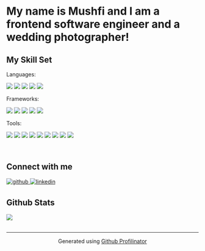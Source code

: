 # My name is Mushfi and I am a frontend software engineer and a wedding photographer!


## My Skill Set  
Languages: 
<p>
    <img src="https://img.shields.io/badge/-Javascript-F7DF1E?style=flat-square&logo=Javascript&logoColor=white"/>
    <img src="https://img.shields.io/badge/-Typescript-3178C6?style=flat-square&logo=Typescript&logoColor=white"/>
    <img src="https://img.shields.io/badge/-SQL-336791?style=flat-square&logo=SQL&logoColor=white"/>
    <img src="https://img.shields.io/badge/-HTML5-E34F26?style=flat-square&logo=HTML5&logoColor=white"/>
    <img src="https://img.shields.io/badge/-CSS3-1572B6?style=flat-square&logo=CSS3&logoColor=white"/>
</p>
Frameworks:
<p>
    <img src="https://img.shields.io/badge/-React-61DAFB?style=flat-square&logo=React&logoColor=white"/>
    <img src="https://img.shields.io/badge/-Redux-764ABC?style=flat-square&logo=Redux&logoColor=white"/>
    <img src="https://img.shields.io/badge/-Jest-C21325?style=flat-square&logo=Jest&logoColor=white"/>
    <img src="https://img.shields.io/badge/-Next.js-000000?style=flat-square&logo=Next.js&logoColor=white"/>
    <img src="https://img.shields.io/badge/Tailwind%20CSS-38B2AC?&style=flat-square&logo=Tailwind-CSS&logoColor=white"/>
</p>
Tools:
<p>
    <img src="https://img.shields.io/badge/-Node.js-339933?style=flat-square&logo=Node.js&logoColor=white"/>
    <img src="https://img.shields.io/badge/-PostgreSQL-336791?style=flat-square&logo=PostgreSQL&logoColor=white"/>
    <img src="https://img.shields.io/badge/-React%20Hooks-61DAFB?style=flat-square&logo=React&logoColor=white"/>
    <img src="https://img.shields.io/badge/-Adobe%20Creative%20Suite-FF0000?style=flat-square&logo=Adobe&logoColor=white"/>
    <img src="https://img.shields.io/badge/Figma-F24E1E?&style=flat-square&logo=Figma&logoColor=white"/>
    <img src="https://img.shields.io/badge/-Visual%20Studio%20Code-23A9F2?style=flat-square&logo=Visual%20Studio%20Code&logoColor=white"/>
    <img src="https://img.shields.io/badge/-Github-181717?style=flat-square&logo=GitHub&logoColor=white"/>
    <img src="https://img.shields.io/badge/-Git-F44D27?style=flat-square&logo=Git&logoColor=white"/>
    <img src="https://img.shields.io/badge/-NPM-CB3837?style=flat-square&logo=NPM&logoColor=white"/>
</p>

<br/>  


## Connect with me  
<a href="https://github.com/rishavanand" target="_blank">
<img src=https://img.shields.io/badge/github-%2324292e.svg?&style=for-the-badge&logo=github&logoColor=white alt=github style="margin-bottom: 5px;" />
</a>
<a href="https://linkedin.com/in/mushfi-chowdhury" target="_blank">
<img src=https://img.shields.io/badge/linkedin-%231E77B5.svg?&style=for-the-badge&logo=linkedin&logoColor=white alt=linkedin style="margin-bottom: 5px;" />
</a>  
  

<br/>  


## Github Stats  
<img src="https://github-readme-stats.vercel.app/api?username=mushfichowdhury&show_icons=true&count_private=true&hide_border=true" align="center" />

<br/>  
  



<br />

----
<div align="center">Generated using <a href="https://profilinator.rishav.dev/" target="_blank">Github Profilinator</a></div>
